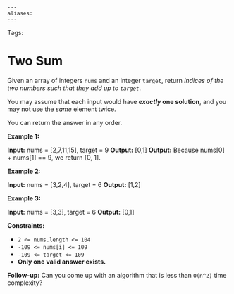 ```
---
aliases:
---
```

Tags:

# Two Sum

Given an array of integers `nums` and an integer `target`, return _indices of the two numbers such that they add up to `target`_.

You may assume that each input would have **_exactly_ one solution**, and you may not use the _same_ element twice.

You can return the answer in any order.

**Example 1:**

**Input:** nums = \[2,7,11,15\], target = 9
**Output:** \[0,1\]
**Output:** Because nums\[0\] + nums\[1\] == 9, we return \[0, 1\].

**Example 2:**

**Input:** nums = \[3,2,4\], target = 6
**Output:** \[1,2\]

**Example 3:**

**Input:** nums = \[3,3\], target = 6
**Output:** \[0,1\]

**Constraints:**

-   `2 <= nums.length <= 104`
-   `-109 <= nums[i] <= 109`
-   `-109 <= target <= 109`
-   **Only one valid answer exists.**

**Follow-up:** Can you come up with an algorithm that is less than `O(n^2)` time complexity?